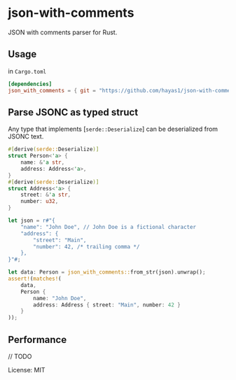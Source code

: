 # json-with-comments

JSON with comments parser for Rust.

## Usage
in `Cargo.toml`
```toml
[dependencies]
json_with_comments = { git = "https://github.com/hayas1/json-with-comments" }
```

## Parse JSONC as typed struct
Any type that implements [`serde::Deserialize`] can be deserialized from JSONC text.
```rust
#[derive(serde::Deserialize)]
struct Person<'a> {
    name: &'a str,
    address: Address<'a>,
}
#[derive(serde::Deserialize)]
struct Address<'a> {
    street: &'a str,
    number: u32,
}

let json = r#"{
    "name": "John Doe", // John Doe is a fictional character
    "address": {
        "street": "Main",
        "number": 42, /* trailing comma */
    },
}"#;

let data: Person = json_with_comments::from_str(json).unwrap();
assert!(matches!(
    data,
    Person {
        name: "John Doe",
        address: Address { street: "Main", number: 42 }
    }
));
```

## Performance
// TODO

License: MIT
